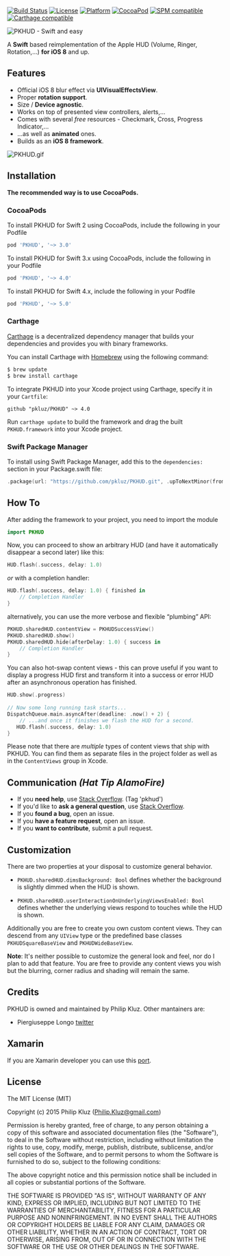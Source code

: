 [![Build Status](https://travis-ci.org/pkluz/PKHUD.svg?branch=master)](https://travis-ci.org/pkluz/PKHUD)
[![License](https://img.shields.io/cocoapods/l/PKHUD.svg?style=flat)](https://cocoapods.org/pods/PKHUD) 
[![Platform](https://img.shields.io/cocoapods/p/PKHUD.svg?style=flat)](http://cocoadocs.org/docsets/PKHUD/3.2.1/) 
[![CocoaPod](https://img.shields.io/cocoapods/v/PKHUD.svg?style=flat)](https://cocoapods.org/pods/PKHUD)
[![SPM compatible](https://img.shields.io/badge/SPM-compatible-4BC51D.svg?style=flat)](https://swift.org/package-manager/)
[![Carthage compatible](https://img.shields.io/badge/Carthage-compatible-4BC51D.svg?style=flat)](https://github.com/Carthage/Carthage)

![PKHUD - Swift and easy](https://raw.githubusercontent.com/pkluz/PKHUD/master/README_hero.png)

A **Swift** based reimplementation of the Apple HUD (Volume, Ringer, Rotation,…) **for iOS 8** and up.

## Features
- Official iOS 8 blur effect via **UIVisualEffectsView**.
- Proper **rotation support**.
- Size / **Device agnostic**.
- Works on top of presented view controllers, alerts,...
- Comes with several *free* resources - Checkmark, Cross, Progress Indicator,…
- …as well as **animated** ones.
- Builds as an **iOS 8 framework**.

![PKHUD.gif](https://cloud.githubusercontent.com/assets/1275218/10124182/09f4c406-654f-11e5-9cab-0f2e6f470887.gif)

## Installation
**The recommended way is to use CocoaPods.**

### CocoaPods

To install PKHUD for Swift 2 using CocoaPods, include the following in your Podfile

```ruby
pod 'PKHUD', '~> 3.0'
```

To install PKHUD for Swift 3.x using CocoaPods, include the following in your Podfile

```ruby
pod 'PKHUD', '~> 4.0'
```

To install PKHUD for Swift 4.x, include the following in your Podfile

```ruby
pod 'PKHUD', '~> 5.0'
```

### Carthage

[Carthage](https://github.com/Carthage/Carthage) is a decentralized dependency manager that builds your dependencies and provides you with binary frameworks.

You can install Carthage with [Homebrew](http://brew.sh/) using the following command:

```bash
$ brew update
$ brew install carthage
```

To integrate PKHUD into your Xcode project using Carthage, specify it in your `Cartfile`:

```ogdl
github "pkluz/PKHUD" ~> 4.0
```

Run `carthage update` to build the framework and drag the built `PKHUD.framework` into your Xcode project.

### Swift Package Manager

To install using Swift Package Manager, add this to the `dependencies:` section in your Package.swift file:
```swift
.package(url: "https://github.com/pkluz/PKHUD.git", .upToNextMinor(from: "5.5.0")),
```

## How To

After adding the framework to your project, you need to import the module
```swift
import PKHUD
```

Now, you can proceed to show an arbitrary HUD (and have it automatically disappear a second later) like this:
```swift
HUD.flash(.success, delay: 1.0)
```

_or_ with a completion handler:

```swift
HUD.flash(.success, delay: 1.0) { finished in 
    // Completion Handler
}
```

alternatively, you can use the more verbose and flexible “plumbing” API:

```swift
PKHUD.sharedHUD.contentView = PKHUDSuccessView()
PKHUD.sharedHUD.show()
PKHUD.sharedHUD.hide(afterDelay: 1.0) { success in 
    // Completion Handler
}
```

You can also hot-swap content views - this can prove useful if you want to display a progress HUD first and transform it into a success or error HUD after an asynchronous operation has finished.
```swift
HUD.show(.progress)
        
// Now some long running task starts...
DispatchQueue.main.asyncAfter(deadline: .now() + 2) {
    // ...and once it finishes we flash the HUD for a second.
   HUD.flash(.success, delay: 1.0)
}
```

Please note that there are _multiple_ types of content views that ship with PKHUD. You can find them as separate files in the project folder as well as in the `ContentViews` group in Xcode.

## Communication _(Hat Tip AlamoFire)_

- If you **need help**, use [Stack Overflow](http://stackoverflow.com/questions/tagged/pkhud). (Tag 'pkhud')
- If you'd like to **ask a general question**, use [Stack Overflow](http://stackoverflow.com/questions/tagged/pkhud).
- If you **found a bug**, open an issue.
- If you **have a feature request**, open an issue.
- If you **want to contribute**, submit a pull request.


## Customization

There are two properties at your disposal to customize general behavior.

- `PKHUD.sharedHUD.dimsBackground: Bool` defines whether the background is slightly dimmed when the HUD is shown.

- `PKHUD.sharedHUD.userInteractionOnUnderlyingViewsEnabled: Bool` defines whether the underlying views respond to touches while the HUD is shown.

Additionally you are free to create you own custom content views. They can descend from any `UIView` type or the predefined base classes `PKHUDSquareBaseView` and `PKHUDWideBaseView`.

**Note**: It's neither possible to customize the general look and feel, nor do I plan to add that feature. You are free to provide any content views you wish but the blurring, corner radius and shading will remain the same.

## Credits

PKHUD is owned and maintained by Philip Kluz. Other mantainers are:

- Piergiuseppe Longo [twitter](https://twitter.com/pglongo)

## Xamarin

If you are Xamarin developer you can use this [port](https://github.com/Prin53/Xamarin.iOS.PKHUD).

## License

The MIT License (MIT)

Copyright (c) 2015 Philip Kluz (Philip.Kluz@gmail.com)

Permission is hereby granted, free of charge, to any person obtaining a copy
of this software and associated documentation files (the "Software"), to deal
in the Software without restriction, including without limitation the rights
to use, copy, modify, merge, publish, distribute, sublicense, and/or sell
copies of the Software, and to permit persons to whom the Software is
furnished to do so, subject to the following conditions:

The above copyright notice and this permission notice shall be included in all
copies or substantial portions of the Software.

THE SOFTWARE IS PROVIDED "AS IS", WITHOUT WARRANTY OF ANY KIND, EXPRESS OR
IMPLIED, INCLUDING BUT NOT LIMITED TO THE WARRANTIES OF MERCHANTABILITY,
FITNESS FOR A PARTICULAR PURPOSE AND NONINFRINGEMENT. IN NO EVENT SHALL THE
AUTHORS OR COPYRIGHT HOLDERS BE LIABLE FOR ANY CLAIM, DAMAGES OR OTHER
LIABILITY, WHETHER IN AN ACTION OF CONTRACT, TORT OR OTHERWISE, ARISING FROM,
OUT OF OR IN CONNECTION WITH THE SOFTWARE OR THE USE OR OTHER DEALINGS IN THE
SOFTWARE.
